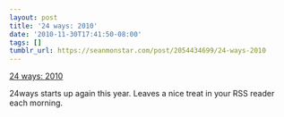 ```yaml
---
layout: post
title: '24 ways: 2010'
date: '2010-11-30T17:41:50-08:00'
tags: []
tumblr_url: https://seanmonstar.com/post/2054434699/24-ways-2010
---
```

[24 ways: 2010](http://24ways.org/2010)  

24ways starts up again this year. Leaves a nice treat in your RSS reader each morning.

